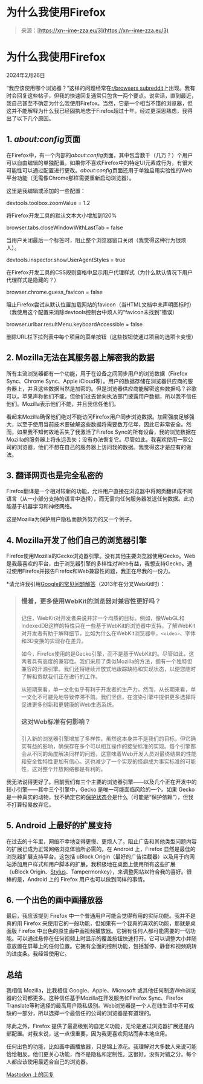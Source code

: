 <!--yml

category: 未分类

date: 2024-05-29 13:27:20

-->

# 为什么我使用Firefox

> 来源：[https://xn--ime-zza.eu/3](https://xn--ime-zza.eu/3)

<main>

# 为什么我使用Firefox

2024年2月26日

“我应该使用哪个浏览器？”这样的问题经常在[r/browsers subreddit](https://www.reddit.com/r/browsers/)上出现。我有时会回复这些帖子，但我的快速回复通常只包含一两个要点。说实话，直到最近，我自己甚至不确定为什么我使用Firefox。当然，它是一个相当不错的浏览器，但这并不能解释为什么我已经固执地忠于Firefox超过十年。经过更深思熟虑，我得出了以下几个原因。

## 1\. *about:config*页面

在Firefox中，有一个内部的*about:config*页面，其中包含数千（几万？）个用户可以自由编辑的单独配置。如果你不喜欢Firefox中的特定UI元素或行为，有很大可能性可以通过配置进行更改。*about:config*页面还用于单独启用实验性的Web平台功能（无需像Chrome那样需要重新启动浏览器）。

这里是我编辑或添加的一些配置：

devtools.toolbox.zoomValue = 1.2

将Firefox开发工具的默认文本大小增加到120%

browser.tabs.closeWindowWithLastTab = false

当用户关闭最后一个标签时，阻止整个浏览器窗口关闭（我觉得这种行为很烦人）。

devtools.inspector.showUserAgentStyles = true

在Firefox开发工具的CSS规则窗格中显示用户代理样式（为什么默认情况下用户代理样式是隐藏的？）

browser.chrome.guess_favicon = false

阻止Firefox尝试从默认位置加载网站的favicon（当HTML文档中未声明图标时）（我使用这个配置来消除devtools控制台中烦人的“favicon未找到”错误）

browser.urlbar.resultMenu.keyboard­Accessible = false

删除URL栏下拉列表中每个项目的菜单按钮（这些按钮使通过项目的选项卡变慢）

## 2\. Mozilla无法在其服务器上解密我的数据

所有主流浏览器都有一个功能，用于在设备之间同步用户的浏览数据（Firefox Sync、Chrome Sync、Apple iCloud等）。用户的数据存储在浏览器供应商的服务器上，并且这些数据当然是加密的。但是浏览器供应商能解密这些数据吗？谷歌可以。苹果声称他们不能，但他们过去曾向执法部门披露用户数据，所以我不信任他们。Mozilla表示他们不能，并且我信任他们。

看起来Mozilla确保他们绝对不能访问Firefox用户同步浏览数据。加密强度足够强大，以至于使用当前技术要破解这些数据将需要数万亿年，因此它非常安全。然而，如果我不知何故地丢失了我激活了Firefox Sync的所有设备，我的浏览数据在Mozilla的服务器上将永远丢失；没有办法恢复它。尽管如此，我喜欢使用一家公司的浏览器，他们不想在自己的服务器上访问我的数据。我觉得这才是应有的做法。

## 3\. 翻译网页也是完全私密的

Firefox翻译是一个相对较新的功能，允许用户直接在浏览器中将网页翻译成不同语言（从一小部分支持的语言中选择），而无需向任何服务器发送任何数据。此功能基于机器学习和神经网络。

这是Mozilla为保护用户隐私而额外努力的又一个例子。

## 4\. Mozilla开发了他们自己的浏览器引擎

Firefox使用Mozilla的Gecko浏览器引擎。没有其他主要浏览器使用Gecko。Web是我最喜欢的平台，由于浏览器引擎的多样性对Web有益，我想支持Gecko。通过使用Firefox并报告Firefox和Web兼容性问题，我正在尽我的一份力。

*请允许我引用[Google的常见问题解答](https://www.chromium.org/blink/developer-faq/#hold-up-isnt-more-browsers-sharing-webkit-better-for-compatibility)（2013年在分叉WebKit时）：

> ### 慢着，更多使用WebKit的浏览器对兼容性更好吗？
> ### 
> 记住，WebKit对开发者来说并非一个均质的目标。例如，像WebGL和IndexedDB这样的特性只在一些基于WebKit的浏览器中支持。了解WebKit对开发者有助于解释细节，比如为什么在WebKit浏览器中，`<video>`、字体和3D变换的实现存在差异。
> 
> 如今，Firefox使用的是Gecko引擎，而不是基于WebKit的。尽管如此，这两者具有高度的兼容性。我们采用了类似Mozilla的方法，拥有一个独特但兼容的开源引擎。我们还将继续开放式地跟踪缺陷和实现状态，以便您随时了解和贡献我们正在进行的工作。
> 
> 从短期来看，单一文化似乎有利于开发者的生产力。然而，从长期来看，单一文化不可避免地导致停滞不前。我们坚信，在渲染引擎中提供更多选择将促进更多创新和更健康的Web生态系统。
> 
> ### 这对Web标准有何影响？
> ### 
> 引入新的浏览器引擎增加了多样性。虽然这本身并不是我们的目标，但它确实有益的影响，确保存在多个可以相互操作的接受标准的实现。每个引擎都会从不同的角度解决同样的问题，这意味着Web开发人员对最终结果的性能和安全性特性更加有信心。这也减少了一个实现的怪癖成为事实标准的可能性，这对整个开放网络都是有利的。

我无法说得更好了。目前我们有三个主要的浏览器引擎——以及几个正在开发中的较小引擎——其中三个引擎中，Gecko 是唯一可能面临风险的一个。如果 Gecko 是一种真实的动物，我不确定它的[保护状态](https://en.wikipedia.org/wiki/Conservation_status)会是什么（可能是“保护依赖”），但我不打算轻易放弃它。

## 5\. Android 上最好的扩展支持

在过去的十年里，网络不幸地变得更慢、更烦人了。阻止广告和其他类型问题内容的扩展已成为正常网络浏览体验所必需的。在 Android 上，Firefox 显然是最佳的浏览器扩展支持平台。这包括 uBlock Origin（最好的广告拦截器）以及用于向网站添加用户样式和用户脚本的扩展。我积极地在桌面上使用所有这些扩展（uBlock Origin、[Stylus](https://add0n.com/stylus.html)、Tampermonkey），来调整网站以符合我的喜好。很棒的是，Android 上的 Firefox 用户也可以做到同样的事情。

## 6\. 一个出色的画中画播放器

最后，我应该提到 Firefox 中一个普通用户可能会觉得有用的实际功能。我并不是真的用 Firefox 来使用它的一般功能，但如果有一个我真的喜欢的功能，那就是桌面版 Firefox 中出色的原生画中画视频播放器。它拥有任何人都可能需要的一切功能。可以通过悬停在任何视频上时显示的覆盖按钮快速打开。它可以调整大小并随意放置在屏幕上的任何位置。它拥有全面的控制功能，包括暂停、静音和视频跳转的进度条。我经常使用它。

## 总结

我相信 Mozilla，比我相信 Google、Apple、Microsoft 或其他任何制造Web浏览器的公司都更多。这种信任基于Mozilla在开发服务如Firefox Sync、Firefox Translate等时选择的最高用户隐私级别。Web浏览器是一个人在线生活中不可或缺的一部分，所以选择一个最信任的公司的浏览器是有道理的。

除此之外，Firefox 提供了最高级别的自定义功能，无论是通过浏览器扩展还是内部配置。对我来说，这一点很重要，因为我更喜欢网站而非本地应用。

任何出色的功能，比如画中画播放器，只是锦上添花。我理解对大多数人来说可能恰恰相反。他们更关心功能，而不是隐私和定制性。这很好。没有对错之分。每个人都应该使用最适合自己的浏览器。

[Mastodon 上的回复](https://mastodon.social/@simevidas/111995936867105049)

</main>
